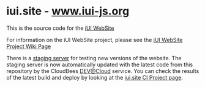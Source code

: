 iui.site - www.iui-js.org
============================

This is the source code for the [iUI WebSite](http://www.iui-js.org)

For information on the iUI WebSite project, please see the [iUI WebSite Project Wiki Page](https://code.google.com/p/iui/wiki/WebsiteProject)

There is a [staging server](http://site-next.iui-js.org) for testing new versions of the website.  The staging server is now automatically updated with the latest code from this repository by the CloudBees [DEV@Cloud](http://www.cloudbees.com/dev.cb) service.  You can check the results of the latest build and deploy by looking at the [iui.site CI Project page](https://cmt.ci.cloudbees.com/job/iui.site/).
